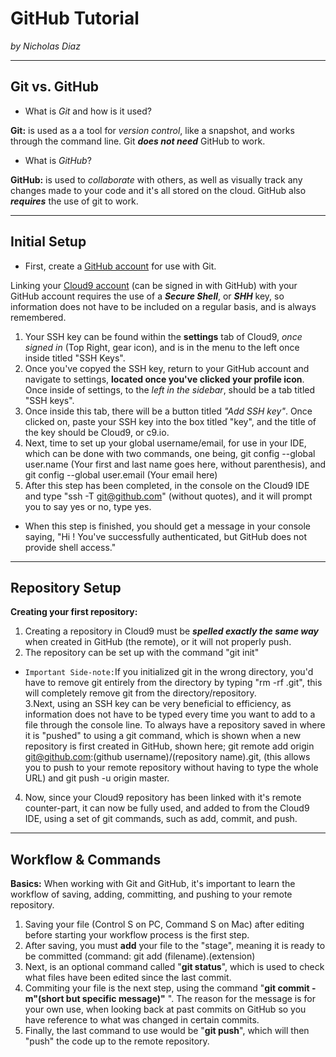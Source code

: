 # GitHub Tutorial

_by Nicholas Diaz_

---
## Git vs. GitHub
* What is _Git_ and how is it used?

**Git:** is used as a a tool for _version control_, like a snapshot, and works through the command line. Git **_does not need_** GitHub to work.

* What is _GitHub_?  

**GitHub:** is used to _collaborate_ with others, as well as visually track any changes made to your code and it's all stored on the cloud. GitHub also **_requires_** the use of git to work.

---
## Initial Setup

* First, create a [GitHub account](https://github.com) for use with Git.  

Linking your [Cloud9 account](https://c9.io) (can be signed in with GitHub) with your GitHub account requires the use of a **_Secure Shell_**, or **_SHH_** key, so information does not have to be included on a regular basis, and is always remembered.

1. Your SSH key can be found within the **settings** tab of Cloud9, _once signed in_ (Top Right, gear icon), and is in the menu to the left once inside titled "SSH Keys".
2. Once you've copyed the SSH key, return to your GitHub account and navigate to settings, **located once you've clicked your profile icon**. Once inside of settings, to the _left in the sidebar_, should be a tab titled "SSH keys".
3. Once inside this tab, there will be a button titled _"Add SSH key"_. Once clicked on, paste your SSH key into the box titled "key", and the title of the key should be Cloud9, or c9.io.
4. Next, time to set up your global username/email, for use in your IDE, which can be done with two commands, one being, git config --global user.name (Your first and last name goes here, without parenthesis), and git config --global user.email (Your email here)
5. After this step has been completed, in the console on the Cloud9 IDE and type "ssh -T git@github.com" (without quotes), and it will prompt you to say yes or no, type yes.
 * When this step is finished, you should get a message in your console saying, "Hi <your username>! You've successfully authenticated, but GitHub does not provide shell access."


---
## Repository Setup
**Creating your first repository:**
 1. Creating a repository in Cloud9 must be **_spelled exactly the same way_** when created in GitHub (the remote), or it will not properly push.  
 2. The repository can be set up with the command "git init"  
   * `Important Side-note:`If you initialized git in the wrong directory, you'd have to remove git entirely from the directory by typing "rm -rf .git", this will completely remove git from the directory/repository.  
 3.Next, using an SSH key can be very beneficial to efficiency, as information does not have to be typed every time you want to add to a file through the console line. To always have a repository saved in where it is "pushed" to using a git command, which is shown when a new repository is first created in GitHub, shown here; git remote add origin git@github.com:(github username)/(repository name).git, (this allows you to push to your remote repository without having to type the whole URL) and git push -u origin master.  
4. Now, since your Cloud9 repository has been linked with it's remote counter-part, it can now be fully used, and added to from the Cloud9 IDE, using a set of git commands, such as add, commit, and push.


---
## Workflow & Commands

**Basics:** When working with Git and GitHub, it's important to learn the workflow of saving, adding, committing, and pushing to your remote repository.  
1. Saving your file (Control S on PC, Command S on Mac) after editing before starting your workflow process is the first step.  
2. After saving, you must **add** your file to the "stage", meaning it is ready to be committed (command: git add (filename).(extension)  
3. Next, is an optional command called "**git status**", which is used to check what files have been edited since the last commit.   
4. Commiting your file is the next step, using the command "**git commit -m"(short but specific message)"** ". The reason for the message is for your own use, when looking back at past commits on GitHub so you have reference to what was changed in certain commits.  
5. Finally, the last command to use would be "**git push**", which will then "push" the code up to the remote repository.